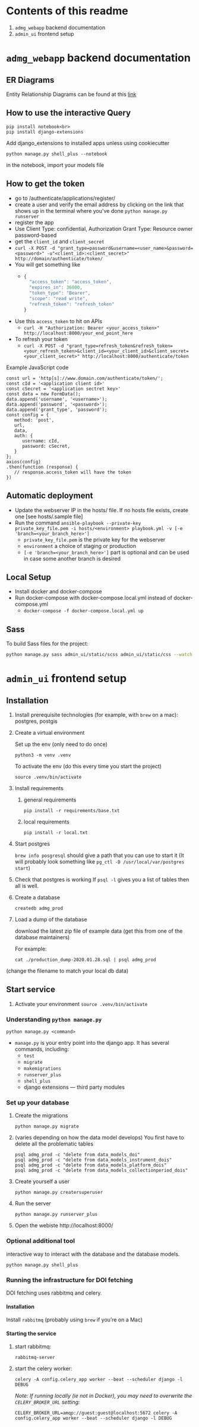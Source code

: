# Contents of this readme

1. `admg_webapp` backend documentation
2. `admin_ui` frontend setup

# `admg_webapp` backend documentation

## ER Diagrams

Entity Relationship Diagrams can be found at this [link](https://drive.google.com/drive/folders/1_Zr_ZP97Tz8hBk5wxEpLmZ8Es2umJvjh)

## How to use the interactive Query

```
pip install notebook<br>
pip install django-extensions
```

Add django_extensions to installed apps unless using cookiecutter<br>

```
python manage.py shell_plus --notebook
```

in the notebook, import your models file

## How to get the token

- go to /authenticate/applications/register/
- create a user and verify the email address by clicking on the link that shows up in the terminal where you've done `python manage.py runserver`
- register the app
- Use Client Type: confidential, Authorization Grant Type: Resource owner password-based
- get the `client_id` and `client_secret`
- `curl -X POST -d "grant_type=password&username=<user_name>&password=<password>" -u"<client_id>:<client_secret>" http://domain/authenticate/token/`
- You will get something like
  - ```javascript
    {
      "access_token": "access_token",
      "expires_in": 36000,
      "token_type": "Bearer",
      "scope": "read write",
      "refresh_token": "refresh_token"
    }
    ```
- Use this `access_token` to hit on APIs
  - `curl -H "Authorization: Bearer <your_access_token>" http://localhost:8000/your_end_point_here`
- To refresh your token
  - `curl -X POST -d "grant_type=refresh_token&refresh_token=<your_refresh_token>&client_id=<your_client_id>&client_secret=<your_client_secret>" http://localhost:8000/authenticate/token`

Example JavaScript code

```
const url = 'http[s]://www.domain.com/authenticate/token/';
const cId = '<application client id>'
const cSecret = '<application sectret key>'
const data = new FormData();
data.append('username', '<username>');
data.append('password', '<password>');
data.append('grant_type', 'password');
const config = {
   method: 'post',
   url,
   data,
   auth: {
      username: cId,
      password: cSecret,
   }
};
axios(config)
.then(function (response) {
   // response.access_token will have the token
})
```

## Automatic deployment

- Update the webserver IP in the hosts/<environment> file. If no hosts file exists, create one [see hosts/<environment>.sample file]
- Run the command `ansible-playbook --private-key private_key_file.pem -i hosts/<environment> playbook.yml -v [-e 'branch=<your_branch_here>']`
  - `private_key_file.pem` is the private key for the webserver
  - `environment` a choice of staging or production
  - `[-e 'branch=<your_branch_here>']` part is optional and can be used in case some another branch is desired

## Local Setup

- Install docker and docker-compose
- Run docker-compose with docker-compose.local.yml instead of docker-compose.yml
  - `docker-compose -f docker-compose.local.yml up`

## Sass

To build Sass files for the project:

```sh
python manage.py sass admin_ui/static/scss admin_ui/static/css --watch
```

# `admin_ui` frontend setup

## Installation

1.  Install prerequisite technologies (for example, with `brew` on a mac): postgres, postgis

2.  Create a virtual environment

    Set up the env (only need to do once)

    `python3 -m venv .venv`

    To activate the env (do this every time you start the project)

    `source .venv/bin/activate`

3.  Install requirements

    1. general requirements

       `pip install -r requirements/base.txt`

    2. local requirements

       `pip install -r local.txt`

4.  Start postgres

    `brew info posgresql` should give a path that you can use to start it (It will probably look something like `pg_ctl -D /usr/local/var/postgres start`)

5.  Check that postgres is working
    If `psql -l` gives you a list of tables then all is well.

6.  Create a database

    `createdb admg_prod`

7.  Load a dump of the database

    download the latest zip file of example data (get this from one of the database maintainers)

    For example:

    `cat ./production_dump-2020.01.28.sql | psql admg_prod`

(change the filename to match your local db data)

## Start service

1. Activate your environment
   `source .venv/bin/activate`

### Understanding `python manage.py`

`python manage.py <command>`

- `manage.py` is your entry point into the django app. It has several commands, including:
  - `test`
  - `migrate`
  - `makemigrations`
  - `runserver_plus`
  - `shell_plus`
  - django extensions — third party modules

### Set up your database

1. Create the migrations

   `python manage.py migrate`

2. (varies depending on how the data model develops)
   You first have to delete all the problematic tables
   ```
   psql admg_prod -c "delete from data_models_doi"
   psql admg_prod -c "delete from data_models_instrument_dois"
   psql admg_prod -c "delete from data_models_platform_dois"
   psql admg_prod -c "delete from data_models_collectionperiod_dois"
   ```
3. Create yourself a user

   `python manage.py creatersuperuser`

4. Run the server

   `python manage.py runserver_plus`

5. Open the webiste
   http://localhost:8000/

### Optional additional tool

interactive way to interact with the database and the database models.

`python manage.py shell_plus`

### Running the infrastructure for DOI fetching

DOI fetching uses rabbitmq and celery.

#### Installation

Install `rabbitmq` (probably using `brew` if you’re on a Mac)

#### Starting the service

1. start rabbitmq:

   `rabbitmq-server`

2. start the celery worker:

   `celery -A config.celery_app worker --beat --scheduler django -l DEBUG`

   _Note: If running locally (ie not in Docker), you may need to overwrite the `CELERY_BROKER_URL` setting:_

   `CELERY_BROKER_URL=amqp://guest:guest@localhost:5672 celery -A config.celery_app worker --beat --scheduler django -l DEBUG`
